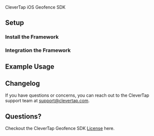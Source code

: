 CleverTap iOS Geofence SDK

## Setup #


### Install the Framework #


### Integration the Framework #


## Example Usage #


## Changelog #

 If you have questions or concerns, you can reach out to the CleverTap support team at [support@clevertap.com](mailto:support@clevertap.com).

## Questions? #

Checkout the CleverTap Geofence SDK [License](https://github.com/CleverTap/clevertap-geofence-ios/blob/master/LICENSE) here.
